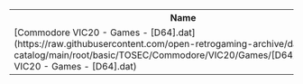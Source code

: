 <table>
<tr><th>Name</th><th>Size</th></tr>
<tr><td>
[Commodore VIC20 - Games - [D64].dat](https://raw.githubusercontent.com/open-retrogaming-archive/dat-catalog/main/root/basic/TOSEC/Commodore/VIC20/Games/[D64]/Commodore VIC20 - Games - [D64].dat)
</td><td>199477</td></tr>
</table>
